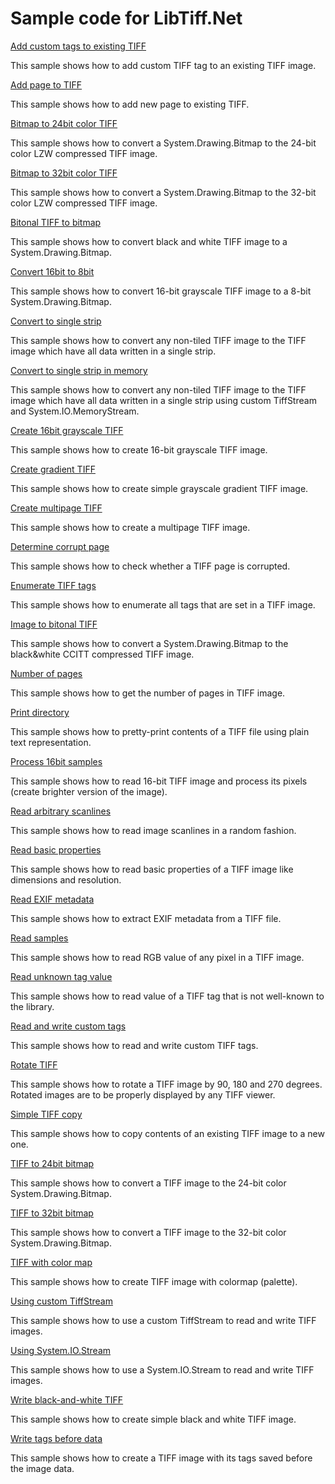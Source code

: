 Sample code for LibTiff.Net
===========================

[Add custom tags to existing TIFF](/Samples/AddCustomTagsToExistingTiff)

This sample shows how to add custom TIFF tag to an existing TIFF image.

[Add page to TIFF](/Samples/AddPageToTiff)

This sample shows how to add new page to existing TIFF.

[Bitmap to 24bit color TIFF](/Samples/BitmapTo24BitColorTiff)

This sample shows how to convert a System.Drawing.Bitmap to the 24-bit color LZW compressed TIFF image.

[Bitmap to 32bit color TIFF](/Samples/BitmapTo32BitColorTiff)

This sample shows how to convert a System.Drawing.Bitmap to the 32-bit color LZW compressed TIFF image.

[Bitonal TIFF to bitmap](/Samples/BitonalTiffToBitmap)

This sample shows how to convert black and white TIFF image to a System.Drawing.Bitmap.

[Convert 16bit to 8bit](/Samples/Convert16BitTo8Bit)

This sample shows how to convert 16-bit grayscale TIFF image to a 8-bit System.Drawing.Bitmap.

[Convert to single strip](/Samples/ConvertToSingleStrip)

This sample shows how to convert any non-tiled TIFF image to the TIFF image which have all data written in a single strip.

[Convert to single strip in memory](/Samples/ConvertToSingleStripInMemory)

This sample shows how to convert any non-tiled TIFF image to the TIFF image which have all data written in a single strip using custom TiffStream and System.IO.MemoryStream.

[Create 16bit grayscale TIFF](/Samples/Create16BitGrayscaleTiff)

This sample shows how to create 16-bit grayscale TIFF image.

[Create gradient TIFF](/Samples/CreateGradientTiff)

This sample shows how to create simple grayscale gradient TIFF image.

[Create multipage TIFF](/Samples/CreateMultipageTiff)

This sample shows how to create a multipage TIFF image. 

[Determine corrupt page](/Samples/DetermineCorruptPage)

This sample shows how to check whether a TIFF page is corrupted.

[Enumerate TIFF tags](/Samples/EnumerateTiffTags)

This sample shows how to enumerate all tags that are set in a TIFF image.

[Image to bitonal TIFF](/Samples/ImageToBitonalTiff)

This sample shows how to convert a System.Drawing.Bitmap to the black&white CCITT compressed TIFF image.

[Number of pages](/Samples/NumberOfPages)

This sample shows how to get the number of pages in TIFF image.

[Print directory](/Samples/PrintDirectory)

This sample shows how to pretty-print contents of a TIFF file using plain text representation.

[Process 16bit samples](/Samples/Process16BitSamples)

This sample shows how to read 16-bit TIFF image and process its pixels (create brighter version of the image).

[Read arbitrary scanlines](/Samples/ReadArbitraryScanlines)

This sample shows how to read image scanlines in a random fashion.

[Read basic properties](/Samples/ReadBasicProperties)

This sample shows how to read basic properties of a TIFF image like dimensions and resolution.

[Read EXIF metadata](/Samples/ReadExifMetadata)

This sample shows how to extract EXIF metadata from a TIFF file.

[Read samples](/Samples/ReadSamples)

This sample shows how to read RGB value of any pixel in a TIFF image.

[Read unknown tag value](/Samples/ReadUnknownTagValue)

This sample shows how to read value of a TIFF tag that is not well-known to the library.

[Read and write custom tags](/Samples/ReadWriteCustomTags)

This sample shows how to read and write custom TIFF tags.

[Rotate TIFF](/Samples/RotateTiff)

This sample shows how to rotate a TIFF image by 90, 180 and 270 degrees. Rotated images are to be properly displayed by any TIFF viewer.

[Simple TIFF copy](/Samples/SimpleTiffCopy)

This sample shows how to copy contents of an existing TIFF image to a new one.

[TIFF to 24bit bitmap](/Samples/TiffTo24BitBitmap)

This sample shows how to convert a TIFF image to the 24-bit color System.Drawing.Bitmap.

[TIFF to 32bit bitmap](/Samples/TiffTo32BitBitmap)

This sample shows how to convert a TIFF image to the 32-bit color System.Drawing.Bitmap.

[TIFF with color map](/Samples/TiffWithColorMap)

This sample shows how to create TIFF image with colormap (palette).

[Using custom TiffStream](/Samples/UsingCustomTiffStream)

This sample shows how to use a custom TiffStream to read and write TIFF images.

[Using System.IO.Stream](/Samples/UsingSystemIOStream)

This sample shows how to use a System.IO.Stream to read and write TIFF images.

[Write black-and-white TIFF](/Samples/WriteBlackWhiteTiff)

This sample shows how to create simple black and white TIFF image.

[Write tags before data](/Samples/WriteTagsBeforeData)

This sample shows how to create a TIFF image with its tags saved before the image data.